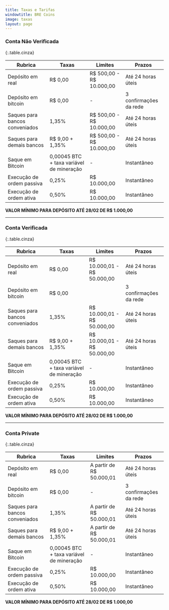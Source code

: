 ```yaml
---
title: Taxas e Tarifas
windowtitle: BRE Coins
image: taxas
layout: page
---
```


### Conta Não Verificada

{:.table.cinza}

|Rubrica|Taxas|Limites|Prazos|
|--- |--- |--- |--- |
|Depósito em real|R$ 0,00|R$ 500,00 - R$ 10.000,00|Até 24 horas úteis|
|Depósito em bitcoin|R$ 0,00|-|3 confirmações da rede|
|Saques para bancos conveniados|1,35%|R$ 500,00 - R$ 10.000,00|Até 24 horas úteis|
|Saques para demais bancos|R$ 9,00 + 1,35%|R$ 500,00 - R$ 10.000,00|Até 24 horas úteis|
|Saque em Bitcoin|0,00045 BTC + taxa variável de mineração|-|Instantâneo|
|Execução de ordem passiva|0,25%|R$ 10.000,00|Instantâneo|
|Execução de ordem ativa|0,50%|R$ 10.000,00|Instantâneo|

**VALOR MÍNIMO PARA DEPÓSITO ATÉ 28/02 DE R$ 1.000,00**

* * *

### Conta Verificada

{:.table.cinza}

|Rubrica|Taxas|Limites|Prazos|
|--- |--- |--- |--- |
|Depósito em real|R$ 0,00|R$ 10.000,01 - R$ 50.000,00|Até 24 horas úteis|
|Depósito em bitcoin|R$ 0,00||3 confirmações da rede|
|Saques para bancos conveniados|1,35%|R$ 10.000,01 - R$ 50.000,00|Até 24 horas úteis|
|Saques para demais bancos|R$ 9,00 + 1,35%|R$ 10.000,01 - R$ 50.000,00|Até 24 horas úteis|
|Saque em Bitcoin|0,00045 BTC + taxa variável de mineração|-|Instantâneo|
|Execução de ordem passiva|0,25%|R$ 10.000,00|Instantâneo|
|Execução de ordem ativa|0,50%|R$ 10.000,00|Instantâneo|

**VALOR MÍNIMO PARA DEPÓSITO ATÉ 28/02 DE R$ 1.000,00**

* * * 

### Conta Private

{:.table.cinza}

|Rubrica|Taxas|Limites|Prazos|
|--- |--- |--- |--- |
|Depósito em real|R$ 0,00|A partir de R$ 50.000,01|Até 24 horas úteis|
|Depósito em bitcoin|R$ 0,00|-|3 confirmações da rede|
|Saques para bancos conveniados|1,35%|A partir de R$ 50.000,01|Até 24 horas úteis|
|Saques para demais bancos|R$ 9,00 + 1,35%|A partir de R$ 50.000,01|Até 24 horas úteis|
|Saque em Bitcoin|0,00045 BTC + taxa variável de mineração|-|Instantâneo|
|Execução de ordem passiva|0,25%|R$ 10.000,00|Instantâneo|
|Execução de ordem ativa|0,50%|R$ 10.000,00|Instantâneo|

**VALOR MÍNIMO PARA DEPÓSITO ATÉ 28/02 DE R$ 1.000,00**